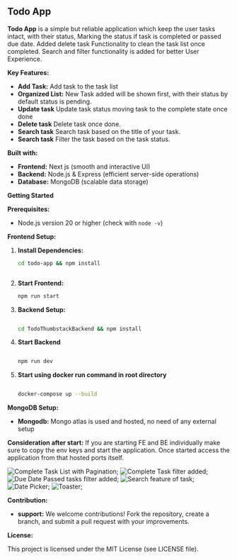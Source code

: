 ## Todo App

**Todo App** is a simple but reliable application which keep the user tasks intact, with their status, Marking the status if task is completed or passed due date. Added delete task Functionality to clean the task list once completed. Search and filter functionality is added for better User Experience.

**Key Features:**

* **Add Task:** Add task to the task list
* **Organized List:** New Task added will be shown first, with their status by default status is pending.
* **Update task** Update task status moving task to the complete state once done
* **Delete task** Delete task once done.
* **Search task** Search task based on the title of your task.
* **Search task** Filter the task based on the task status.

**Built with:**

* **Frontend:** Next js (smooth and interactive UI)
* **Backend:** Node.js & Express (efficient server-side operations)
* **Database:** MongoDB (scalable data storage)

**Getting Started**

**Prerequisites:**

* Node.js version 20 or higher (check with `node -v`)

**Frontend Setup:**

1. **Install Dependencies:**

   ```bash
   cd todo-app && npm install



1. **Start Frontend:**

    ```Bash
    npm run start


3. **Backend Setup:**


    ```Bash

    cd TodoThumbstackBackend && npm install

4. **Start Backend**

    ```Bash

    npm run dev
5. **Start using docker run command in root directory**

    ```Bash

    docker-compose up --build


**MongoDB Setup:**

* **Mongodb:** Mongo atlas is used and hosted, no need of any external setup

**Consideration after start:**
If you are starting FE and BE individually make sure to copy the env keys and start the application. Once started access the application from that hosted ports itself.


![Complete Task List with Pagination](assets/images/task_list.png "Task List");
![Complete Task filter added](assets/images/completed_tasks.png "Completed Tasks Filter List");
![Due Date Passed tasks filter added](assets/images/due_date_passed_tasks.png "Due Date Passed tasks filter List");
![Search feature of task](assets/images/search_tasks.png "Search feature of task");
![Date Picker](assets/images/date_picker_tasks.png "Date and time Picker");
![Toaster](assets/images/toaster_tasks.png "Toaster Tasks");

**Contribution:**

* **support:** We welcome contributions! Fork the repository, create a branch, and submit a pull request with your improvements.

**License:**

This project is licensed under the MIT License (see LICENSE file).
